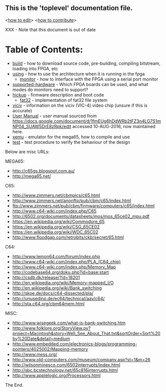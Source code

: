 ## This is the 'toplevel' documentation file.
<[how to edit](./howtoedit.md)> <[how to contribute](./howtocontribute.md)>

XXX - Note that this document is out of date

# Table of Contents:

* [build](./build.md) - how to download source code, pre-building, compiling bitstream, loading into FPGA, etc
* [using](./using.md) - how to use the architecture when it is running in the fpga
  * [monitor](./monitor.md) - how to interface with the FPGA using a serial port monitor
* [supported-hardware](./supported-hardware.md) - Which FPGA boards can be used, and what modes do monitors need to support?
* [hickup](./hickup.md) - firmware description and boot code
  * [fat32](./fat32.md) - implementation of fat32 file system
* [viciv](./viciv-modes.md) - information on the viciv (VIC-4) video chip (unsure if this is accurate)
* [User Manual](./usermanual0.md) - user manual sourced from
https://docs.google.com/document/d/1fmEUg6hDdWRb2tFZ3n4LG7S1mNP04_SUAW5DrE8zRpk/edit
accessed 10-AUG-2016, now maintained here.
* [xemu](./xemu.md) - emulator for the mega65, how to compile and use
* [test](./test.md) - test procedure to verify the behaviour of the design

Below are misc URLs:

MEGA65:
* http://c65gs.blogspot.com.au/
* http://mega65.net/

C65:
* http://www.zimmers.net/cbmpics/c65.html
* http://www.zimmers.net/anonftp/pub/cbm/c65/index.html
* ftp://www.zimmers.net/pub/cbm/firmware/computers/c65/index.html
* http://www.c64-wiki.com/index.php/C65
* http://6502.org/documents/datasheets/mos/mos_65ce02_mpu.pdf
* https://en.wikipedia.org/wiki/Commodore_65
* https://en.wikipedia.org/wiki/CSG_65CE02
* https://en.wikipedia.org/wiki/WDC_65C02
* http://www.floodgap.com/retrobits/ckb/secret/65.html

C64:
* http://www.lemon64.com/forum/index.php
* http://www.c64-wiki.com/index.php/PLA_(C64_chip)
* http://www.c64-wiki.com/index.php/Memory_Map
* http://codebase64.org/doku.php?id=base:start
* http://csdb.dk/release/?id=18201
* http://en.wikipedia.org/wiki/Memory-mapped_I/O
* http://en.wikipedia.org/wiki/Bank_switching
* http://skoe.de/docs/c64-dissected/pla/
* http://unusedino.de/ec64/technical/aay/c64/
* http://sta.c64.org/cbm64mem.html

MISC:
* http://www.wisegeek.com/what-is-bank-switching.htm
* http://www.folklore.org/StoryView.py?project=Macintosh&story=Well_See_About_That.txt&sortOrder=Sort%20by%20Date&detail=medium
* http://www.embedded.com/electronics-blogs/programming-pointers/4025002/Mapping-memory
* http://www.mess.org/
* http://www.old-computers.com/museum/company.asp?st=1&m=26
* http://wilsonminesco.com/6502interrupts/index.html
* http://sbc.bcstechnology.net/65c816interrupts.html
* http://www.applelogic.org/Processors.html

The End.
